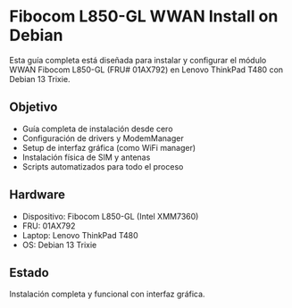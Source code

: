 # Fibocom L850-GL WWAN Install on Debian

Esta guía completa está diseñada para instalar y configurar el módulo WWAN Fibocom L850-GL (FRU# 01AX792) en Lenovo ThinkPad T480 con Debian 13 Trixie.

## Objetivo
- Guía completa de instalación desde cero
- Configuración de drivers y ModemManager  
- Setup de interfaz gráfica (como WiFi manager)
- Instalación física de SIM y antenas
- Scripts automatizados para todo el proceso

## Hardware
- Dispositivo: Fibocom L850-GL (Intel XMM7360)
- FRU: 01AX792
- Laptop: Lenovo ThinkPad T480
- OS: Debian 13 Trixie

## Estado
Instalación completa y funcional con interfaz gráfica.
